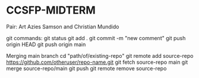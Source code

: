 # CCSFP-MIDTERM
Pair: Art Azies Samson and Christian Mundido

git commands:
git status
git add .
git commit -m "new comment"
git push origin HEAD
git push origin main

Merging main branch
cd "path/of/existing-repo"
git remote add source-repo https://github.com/otheruser/repo-name.git
git fetch source-repo main
git merge source-repo/main 
git push
git remote remove source-repo
